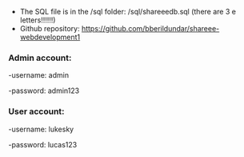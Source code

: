 * The SQL file is in the /sql folder: /sql/shareeedb.sql (there are 3 e letters!!!!!!)
* Github repository: https://github.com/bberildundar/shareee-webdevelopment1

### Admin account:

-username: admin

-password: admin123


### User account:

-username: lukesky

-password: lucas123
